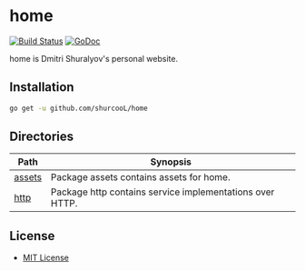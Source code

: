 home
====

[![Build Status](https://travis-ci.org/shurcooL/home.svg?branch=master)](https://travis-ci.org/shurcooL/home) [![GoDoc](https://godoc.org/github.com/shurcooL/home?status.svg)](https://godoc.org/github.com/shurcooL/home)

home is Dmitri Shuralyov's personal website.

Installation
------------

```bash
go get -u github.com/shurcooL/home
```

Directories
-----------

| Path                                                        | Synopsis                                                 |
|-------------------------------------------------------------|----------------------------------------------------------|
| [assets](https://godoc.org/github.com/shurcooL/home/assets) | Package assets contains assets for home.                 |
| [http](https://godoc.org/github.com/shurcooL/home/http)     | Package http contains service implementations over HTTP. |

License
-------

-	[MIT License](https://opensource.org/licenses/mit-license.php)
